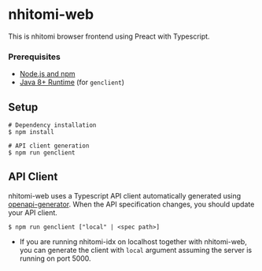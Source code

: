 # nhitomi-web

This is nhitomi browser frontend using Preact with Typescript.

### Prerequisites

- [Node.js and npm](https://nodejs.org/en/)
- [Java 8+ Runtime](https://www.java.com/en/download/) (for `genclient`)

## Setup

```shell
# Dependency installation
$ npm install

# API client generation
$ npm run genclient
```

## API Client

nhitomi-web uses a Typescript API client automatically generated using [openapi-generator](https://github.com/OpenAPITools/openapi-generator). When the API specification changes, you should update your API client.

```shell
$ npm run genclient ["local" | <spec path>]
```

- If you are running nhitomi-idx on localhost together with nhitomi-web, you can generate the client with `local` argument assuming the server is running on port 5000.
